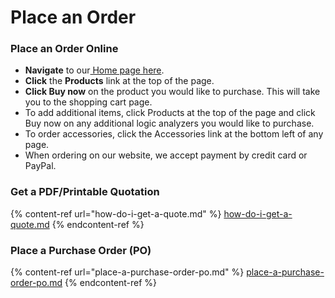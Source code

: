 # Place an Order

### Place an Order Online

* **Navigate** to our[ Home page here](https://www.saleae.com).
* **Click** the **Products** link at the top of the page.
* **Click Buy now** on the product you would like to purchase. This will take you to the shopping cart page.
* To add additional items, click Products at the top of the page and click Buy now on any additional logic analyzers you would like to purchase.
* To order accessories, click the Accessories link at the bottom left of any page.
* When ordering on our website, we accept payment by credit card or PayPal.

### **Get a PDF/Printable Quotation**

{% content-ref url="how-do-i-get-a-quote.md" %}
[how-do-i-get-a-quote.md](how-do-i-get-a-quote.md)
{% endcontent-ref %}

### **Place a Purchase Order (PO)**

{% content-ref url="place-a-purchase-order-po.md" %}
[place-a-purchase-order-po.md](place-a-purchase-order-po.md)
{% endcontent-ref %}



